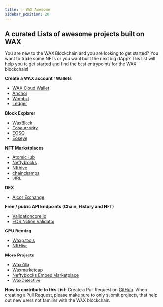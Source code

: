 ```yaml
---
title: ✨ WAX Awesome
sidebar_position: 20
---
```


## A curated Lists of awesome projects built on WAX 
You are new to the WAX Blockchain and you are looking to get started? You want to trade some NFTs or you want built the next big dApp? This list will help you to get started and find the best entrypoints for the WAX blockchain!

**Create a WAX account / Wallets**
- [WAX Cloud Wallet](https://all-access.wax.io/) 
- [Anchor](https://greymass.com/docs/anchor/)
- [Wombat](https://www.wombat.app/)
- [Ledger](https://www.ledger.com/eos-wallet/)

**Block Explorer**
- [WaxBlock](https://waxblock.io)
- [Eosauthority](https://eosauthority.com/?network=wax)
- [EOSQ](https://wax.eosq.eosnation.io/)
- [Eoseye](https://wax.eoseyes.com/)

**NFT Marketplaces**
- [AtomicHub](https://wax.atomichub.io/)
- [Neftyblocks](https://neftyblocks.com/)
- [Nfthive](https://nfthive.io/)
- [chainchamps](https://www.chainchamps.com/)
- [vIRL](https://virl.com/)

**DEX**
- [Alcor Exchange](https://alcor.exchange/)

**Free / public API Endpoints (Chain, History and NFT)**
- [Validationcore.io](https://wax.validationcore.io/reports/nodes/api)
- [EOS Nation Validator](https://validate.eosnation.io/wax/reports/endpoints.html)

**CPU Renting**
- [Waxp.tools](https://waxp.tools/cpu)
- [NftHive](https://nfthive.io/cpu)


**More Projects**
- [WaxZilla](https://waxzilla.io/)
- [Waxmarketcap](https://waxmarketcap.com/)
- [Neftyblocks Embed Marketplace](https://neftyblocks.me/)
- [WaxDetective](https://waxdetective.io/network)

**How to contribute to this List:**
Create a Pull Request on [GitHub](https://github.com/wax-office-of-inspector-general/wax-developer). When creating a Pull Request, please make sure to only submit projects, that help out new users not familiar with the WAX blockchain.
